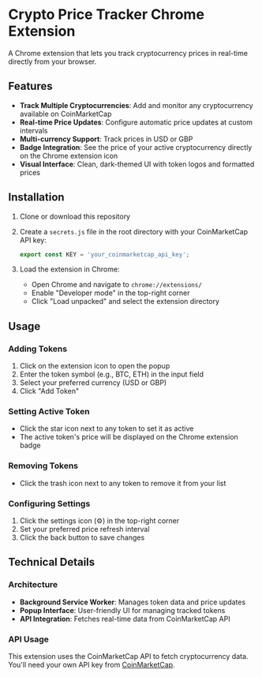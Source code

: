 # Crypto Price Tracker Chrome Extension

A Chrome extension that lets you track cryptocurrency prices in real-time directly from your browser.

## Features

- **Track Multiple Cryptocurrencies**: Add and monitor any cryptocurrency available on CoinMarketCap
- **Real-time Price Updates**: Configure automatic price updates at custom intervals
- **Multi-currency Support**: Track prices in USD or GBP
- **Badge Integration**: See the price of your active cryptocurrency directly on the Chrome extension icon
- **Visual Interface**: Clean, dark-themed UI with token logos and formatted prices

## Installation

1. Clone or download this repository

2. Create a `secrets.js` file in the root directory with your CoinMarketCap API key:
   ```js
   export const KEY = 'your_coinmarketcap_api_key';
   ```

3. Load the extension in Chrome:
   - Open Chrome and navigate to `chrome://extensions/`
   - Enable "Developer mode" in the top-right corner
   - Click "Load unpacked" and select the extension directory

## Usage

### Adding Tokens
1. Click on the extension icon to open the popup
2. Enter the token symbol (e.g., BTC, ETH) in the input field
3. Select your preferred currency (USD or GBP)
4. Click "Add Token"

### Setting Active Token
- Click the star icon next to any token to set it as active
- The active token's price will be displayed on the Chrome extension badge

### Removing Tokens
- Click the trash icon next to any token to remove it from your list

### Configuring Settings
1. Click the settings icon (⚙️) in the top-right corner
2. Set your preferred price refresh interval
3. Click the back button to save changes

## Technical Details

### Architecture
- **Background Service Worker**: Manages token data and price updates
- **Popup Interface**: User-friendly UI for managing tracked tokens
- **API Integration**: Fetches real-time data from CoinMarketCap API

### API Usage
This extension uses the CoinMarketCap API to fetch cryptocurrency data. You'll need your own API key from [CoinMarketCap](https://coinmarketcap.com/api/).
